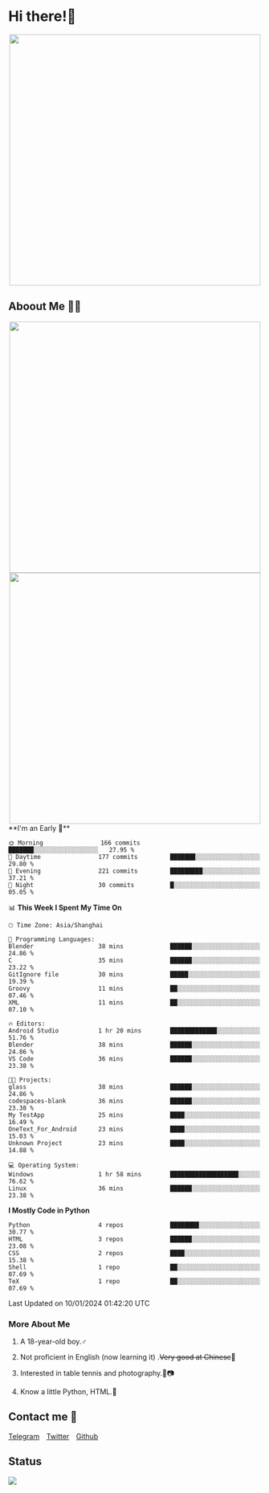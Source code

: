 # Hi there!🎉

<div align=center><img src="https://count.getloli.com/get/@Cicada000?theme=moebooru" width=500px></div>

## Aboout Me 👀💦

<div align=center>
<img src="https://github-readme-stats.vercel.app/api?username=Cicada000&show_icons=true&theme=tokyonight" width=500px>
<br>
<img src="https://github-readme-stats.vercel.app/api/top-langs/?username=Cicada000&show_icons=true&theme=tokyonight&layout=compact" width=500px>
</div>
<!--START_SECTION:waka-->
**I'm an Early 🐤** 

```text
🌞 Morning                166 commits         ███████░░░░░░░░░░░░░░░░░░   27.95 % 
🌆 Daytime                177 commits         ███████░░░░░░░░░░░░░░░░░░   29.80 % 
🌃 Evening                221 commits         █████████░░░░░░░░░░░░░░░░   37.21 % 
🌙 Night                  30 commits          █░░░░░░░░░░░░░░░░░░░░░░░░   05.05 % 
```


📊 **This Week I Spent My Time On** 

```text
🕑︎ Time Zone: Asia/Shanghai

💬 Programming Languages: 
Blender                  38 mins             ██████░░░░░░░░░░░░░░░░░░░   24.86 % 
C                        35 mins             ██████░░░░░░░░░░░░░░░░░░░   23.22 % 
GitIgnore file           30 mins             █████░░░░░░░░░░░░░░░░░░░░   19.39 % 
Groovy                   11 mins             ██░░░░░░░░░░░░░░░░░░░░░░░   07.46 % 
XML                      11 mins             ██░░░░░░░░░░░░░░░░░░░░░░░   07.10 % 

🔥 Editors: 
Android Studio           1 hr 20 mins        █████████████░░░░░░░░░░░░   51.76 % 
Blender                  38 mins             ██████░░░░░░░░░░░░░░░░░░░   24.86 % 
VS Code                  36 mins             ██████░░░░░░░░░░░░░░░░░░░   23.38 % 

🐱‍💻 Projects: 
glass                    38 mins             ██████░░░░░░░░░░░░░░░░░░░   24.86 % 
codespaces-blank         36 mins             ██████░░░░░░░░░░░░░░░░░░░   23.38 % 
My TestApp               25 mins             ████░░░░░░░░░░░░░░░░░░░░░   16.49 % 
OneText_For_Android      23 mins             ████░░░░░░░░░░░░░░░░░░░░░   15.03 % 
Unknown Project          23 mins             ████░░░░░░░░░░░░░░░░░░░░░   14.88 % 

💻 Operating System: 
Windows                  1 hr 58 mins        ███████████████████░░░░░░   76.62 % 
Linux                    36 mins             ██████░░░░░░░░░░░░░░░░░░░   23.38 % 
```

**I Mostly Code in Python** 

```text
Python                   4 repos             ████████░░░░░░░░░░░░░░░░░   30.77 % 
HTML                     3 repos             ██████░░░░░░░░░░░░░░░░░░░   23.08 % 
CSS                      2 repos             ████░░░░░░░░░░░░░░░░░░░░░   15.38 % 
Shell                    1 repo              ██░░░░░░░░░░░░░░░░░░░░░░░   07.69 % 
TeX                      1 repo              ██░░░░░░░░░░░░░░░░░░░░░░░   07.69 % 
```




 Last Updated on 10/01/2024 01:42:20 UTC
<!--END_SECTION:waka-->

### More About Me

1. A 18-year-old boy.♂

2. Not proficient in English (now learning it) .~~Very good at Chinese~~🤣

3. Interested in table tennis and photography.🏓📷

4. Know a little Python, HTML.🐍


## Contact me 💬

[Telegram](https://t.me/CicadaLYW)&emsp;[Twitter](https://twitter.com/Cicada0001)&emsp;[Github](https://github.com/Cicada000)

## Status
<img src="https://weather-icon.journeyad.repl.co/@hangzhou?v=1" align="left">







